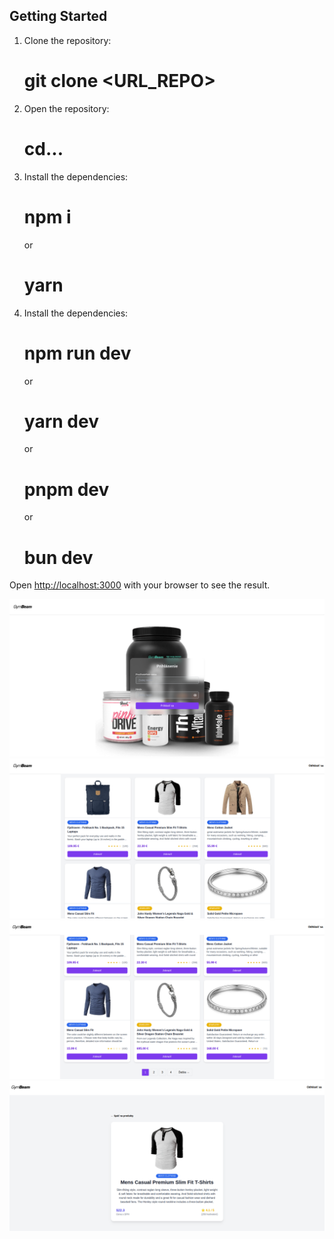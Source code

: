 ## Getting Started

1. Clone the repository:

   # git clone <URL_REPO>

2. Open the repository:

   # cd...

3. Install the dependencies:

   # npm i

   or

   # yarn

4. Install the dependencies:

   # npm run dev

   or

   # yarn dev

   or

   # pnpm dev

   or

   # bun dev

Open [http://localhost:3000](http://localhost:3000) with your browser to see the result.

![Screenshot 1](./public/images/Screenshot%201.png)
![Screenshot 2](./public//images/Screenshot%202.png)
![Screenshot 3](./public//images/Screenshot%203.png)
![Screenshot 4](./public//images/Screenshot%204.png)

